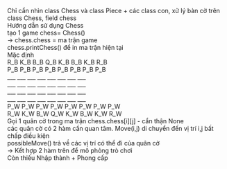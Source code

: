 Chỉ cần nhìn class Chess và class Piece + các class con, xử lý bàn cờ trên class Chess, field chess  
Hướng dẫn sử dụng Chess  
tạo 1 game chess= Chess()  
-> chess.chess = ma trận game  
chess.printChess() để in ma trận hiện tại  
Mặc định  
R_B K_B B_B Q_B K_B B_B K_B R_B  
P_B P_B P_B P_B P_B P_B P_B P_B  
\___  ___ ___ ___ ___ ___ ___ ___  
\___  ___ ___ ___ ___ ___ ___ ___  
\___  ___ ___ ___ ___ ___ ___ ___  
\___  ___ ___ ___ ___ ___ ___ ___  
P_W P_W P_W P_W P_W P_W P_W P_W  
R_W K_W B_W Q_W K_W B_W K_W R_W  
Gọi 1 quân cờ trong ma trận chess.chess[i][j] - cẩn thận None  
các quân cờ có 2 hàm cần quan tâm. Move(i,j) di chuyển đến vị trí i,j bất chấp điều kiện  
                                   possibleMove() trả về các vị trí có thể đi của quân cờ  
                                   -> Kết hợp 2 hàm trên để mô phỏng trò chơi  
Còn thiếu Nhập thành + Phong cấp
